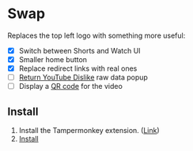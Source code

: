 # Swap

Replaces the top left logo with something more useful:

- [x] Switch between Shorts and Watch UI
- [x] Smaller home button
- [x] Replace redirect links with real ones
- [ ] [Return YouTube Dislike](https://returnyoutubedislike.com/docs) raw data popup
- [ ] Display a [QR code](https://davidshimjs.github.io/qrcodejs/) for the video

## Install

1. Install the Tampermonkey extension. ([Link](https://www.tampermonkey.net))
2. [Install](https://github.com/k3rielit/scripts/raw/main/youtube/swap.user.js)
